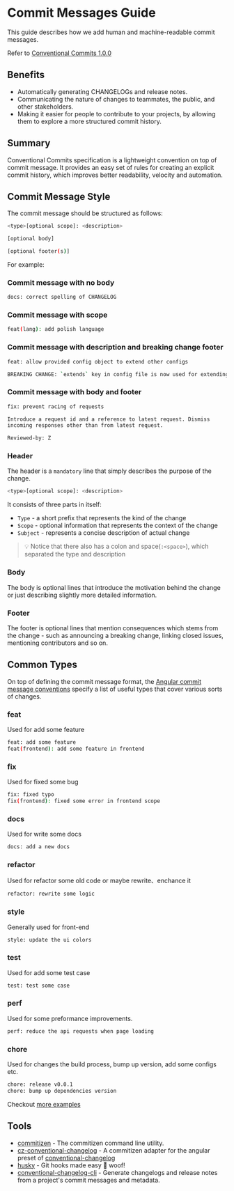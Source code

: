 # Commit Messages Guide

This guide describes how we add human and machine-readable commit messages.

Refer to [Conventional Commits 1.0.0](https://www.conventionalcommits.org/en/v1.0.0/)

## Benefits

* Automatically generating CHANGELOGs and release notes.
* Communicating the nature of changes to teammates, the public, and other stakeholders.
* Making it easier for people to contribute to your projects, by allowing them to explore a more structured commit history.

## Summary

Conventional Commits specification is a lightweight convention on top of commit message. It provides an easy set of rules for creating an explicit commit history, which improves better readability, velocity and automation.

## Commit Message Style

The commit message should be structured as follows:

```bash
<type>[optional scope]: <description>

[optional body]

[optional footer(s)]
```

For example:

### Commit message with no body

```bash
docs: correct spelling of CHANGELOG
```

### Commit message with scope

```bash
feat(lang): add polish language
```

### Commit message with description and breaking change footer

```bash
feat: allow provided config object to extend other configs

BREAKING CHANGE: `extends` key in config file is now used for extending other config files
```

### Commit message with body and footer

```bash
fix: prevent racing of requests

Introduce a request id and a reference to latest request. Dismiss
incoming responses other than from latest request.

Reviewed-by: Z
```

### Header

The header is a `mandatory` line that simply describes the purpose of the change.

```bash
<type>[optional scope]: <description>
```

It consists of three parts in itself:

* `Type` - a short prefix that represents the kind of the change
* `Scope` - optional information that represents the context of the change
* `Subject` - represents a concise description of actual change

> 💡 Notice that there also has a colon and space(`:<space>`), which separated the type and description

### Body

The body is optional lines that introduce the motivation behind the change or just describing slightly more detailed information.

### Footer

The footer is optional lines that mention consequences which stems from the change - such as announcing a breaking change, linking closed issues, mentioning contributors and so on.

## Common Types

On top of defining the commit message format, the [Angular commit message conventions](https://github.com/angular/angular/blob/22b96b9/CONTRIBUTING.md#-commit-message-guidelines) specify a list of useful types that cover various sorts of changes.

### feat

Used for add some feature

```bash
feat: add some feature
feat(frontend): add some feature in frontend
```

### fix

Used for fixed some bug

```bash
fix: fixed typo
fix(frontend): fixed some error in frontend scope
```

### docs

Used for write some docs

```bash
docs: add a new docs
```

### refactor

Used for refactor some old code or maybe rewrite、enchance it

```bash
refactor: rewrite some logic
```

### style

Generally used for front-end

```bash
style: update the ui colors
```

### test

Used for add some test case

```bash
test: test some case
```

### perf

Used for some preformance improvements.

```bash
perf: reduce the api requests when page loading
```

### chore

Used for changes the build process, bump up version, add some configs etc.

```bash
chore: release v0.0.1
chore: bump up dependencies version
```

Checkout [more examples](https://www.conventionalcommits.org/en/v1.0.0/#examples)

## Tools

* [commitizen](https://github.com/commitizen/cz-cli) - The commitizen command line utility.
* [cz-conventional-changelog](https://github.com/commitizen/cz-conventional-changelog) - A commitizen adapter for the angular preset of [conventional-changelog](https://github.com/conventional-changelog/conventional-changelog)
* [husky](https://github.com/typicode/husky) - Git hooks made easy 🐶 woof!
* [conventional-changelog-cli](https://github.com/conventional-changelog/conventional-changelog/tree/master/packages/conventional-changelog-cli) - Generate changelogs and release notes from a project's commit messages and metadata.
